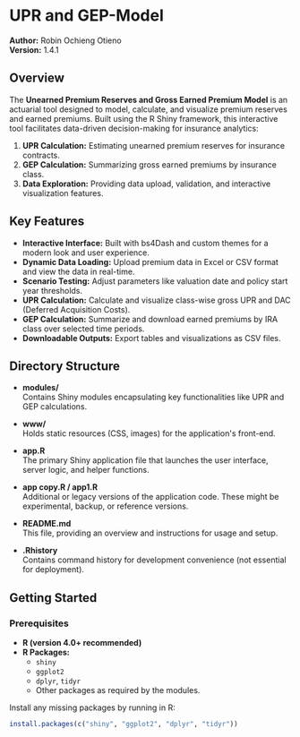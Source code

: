 # UPR and GEP-Model

**Author:** Robin Ochieng Otieno    
**Version:** 1.4.1

## Overview

The **Unearned Premium Reserves and Gross Earned Premium Model** is an actuarial tool designed to model, calculate, and visualize premium reserves and earned premiums. Built using the R Shiny framework, this interactive tool facilitates data-driven decision-making for insurance analytics:

1. **UPR Calculation:** Estimating unearned premium reserves for insurance contracts.
2. **GEP Calculation:** Summarizing gross earned premiums by insurance class.
3. **Data Exploration:** Providing data upload, validation, and interactive visualization features.


## Key Features

- **Interactive Interface:** Built with bs4Dash and custom themes for a modern look and user experience.
- **Dynamic Data Loading:** Upload premium data in Excel or CSV format and view the data in real-time.
- **Scenario Testing:** Adjust parameters like valuation date and policy start year thresholds.
- **UPR Calculation:** Calculate and visualize class-wise gross UPR and DAC (Deferred Acquisition Costs).
- **GEP Calculation:** Summarize and download earned premiums by IRA class over selected time periods.
- **Downloadable Outputs:** Export tables and visualizations as CSV files.

## Directory Structure

- **modules/**  
  Contains Shiny modules encapsulating key functionalities like UPR and GEP calculations.

- **www/**  
  Holds static resources (CSS, images) for the application's front-end.

- **app.R**  
  The primary Shiny application file that launches the user interface, server logic, and helper functions.

- **app copy.R / app1.R**  
  Additional or legacy versions of the application code. These might be experimental, backup, or reference versions.

- **README.md**  
  This file, providing an overview and instructions for usage and setup.

- **.Rhistory**  
  Contains command history for development convenience (not essential for deployment).

## Getting Started

### Prerequisites

- **R (version 4.0+ recommended)**
- **R Packages:**  
  - `shiny`  
  - `ggplot2`  
  - `dplyr`, `tidyr`  
  - Other packages as required by the modules.

Install any missing packages by running in R:

```r
install.packages(c("shiny", "ggplot2", "dplyr", "tidyr"))


